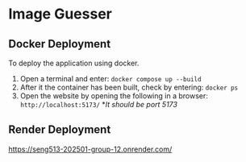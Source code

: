 # Image Guesser

## Docker Deployment

To deploy the application using docker.

1. Open a terminal and enter:
   `docker compose up --build `
2. After it the container has been built, check by entering:
   `docker ps`
3. Open the website by opening the following in a browser:
   `http://localhost:5173/` **It should be port 5173*

## Render Deployment

https://seng513-202501-group-12.onrender.com/ 
